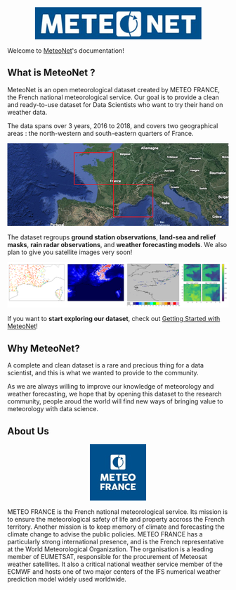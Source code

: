 

<div style="text-align:center"><a href="linktoMeteoNet" style="text-align:center"><img src="img/LogoMeteoNet4.png" ></a></div>


Welcome to [MeteoNet](linktowebsite)'s documentation! 
## What is MeteoNet ?

MeteoNet is an open meteorological dataset created by METEO FRANCE, the French national meteorological service. Our goal is to provide a clean and ready-to-use dataset for Data Scientists who want to try their hand on weather data.

The data spans over 3 years, 2016 to 2018, and covers two geographical areas : the north-western and south-eastern quarters of France.

![Map](img/Map.png)

The dataset regroups **ground station observations**, **land-sea and relief masks**, **rain radar observations**, and **weather forecasting models**. We also plan to give you satellite images very soon!

![Data](img/Data.png)

If you want to **start exploring our dataset**, check out [Getting Started with MeteoNet](getting-started)!

## Why MeteoNet?

A complete and clean dataset is a rare and precious thing for a data scientist, and this is what we wanted to provide to the community.

As we are always willing to improve our knowledge of meteorology and weather forecasting, we hope that by opening this dataset to the research community, people aroud the world will find new ways of bringing value to meteorology with data science.


## About Us


<div style="text-align:center"><a href="http://www.meteofrance.com" style="text-align:center"><img src="img/LogoMeteoFrance.jpeg" ></a></div>

METEO FRANCE is the French national meteorological service. Its mission is to ensure the meteorological safety of life and property accross the French territory. Another mission is to keep memory of climate and forecasting the climate change to advise the public policies. METEO FRANCE has a particularly strong international presence, and is the French representative at the World Meteorological Organization. The organisation is a leading member of EUMETSAT, responsible for the procurement of Meteosat weather satellites. It also a critical national weather service member of the ECMWF and hosts one of two major centers of the IFS numerical weather prediction model widely used worldwide. 